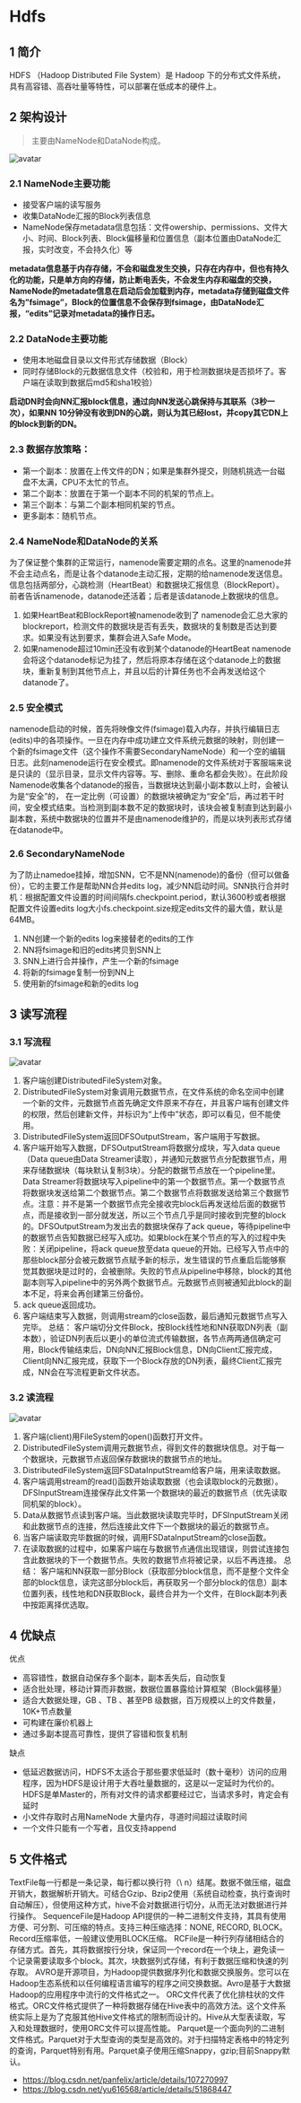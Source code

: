 # Hdfs

## 1 简介
HDFS （Hadoop Distributed File System）是 Hadoop 下的分布式文件系统，具有高容错、高吞吐量等特性，可以部署在低成本的硬件上。

## 2 架构设计
> 主要由NameNode和DataNode构成。

![avatar](hdfs1.png)

### 2.1 NameNode主要功能
- 接受客户端的读写服务
- 收集DataNode汇报的Block列表信息
- NameNode保存metadata信息包括：文件owership、permissions、文件大小、时间、Block列表、Block偏移量和位置信息（副本位置由DataNode汇报，实时改变，不会持久化）等

**metadata信息基于内存存储，不会和磁盘发生交换，只存在内存中，但也有持久化的功能，只是单方向的存储，防止断电丢失，不会发生内存和磁盘的交换，NameNode的metadate信息在启动后会加载到内存，metadata存储到磁盘文件名为”fsimage”，Block的位置信息不会保存到fsimage，由DataNode汇报，“edits”记录对metadata的操作日志。**

### 2.2 DataNode主要功能
- 使用本地磁盘目录以文件形式存储数据（Block）
- 同时存储Block的元数据信息文件（校验和，用于检测数据块是否损坏了。客户端在读取到数据后md5和sha1校验）

**启动DN时会向NN汇报block信息，通过向NN发送心跳保持与其联系（3秒一次），如果NN 10分钟没有收到DN的心跳，则认为其已经lost，并copy其它DN上的block到新的DN。**

### 2.3 数据存放策略：

- 第一个副本：放置在上传文件的DN；如果是集群外提交，则随机挑选一台磁盘不太满，CPU不太忙的节点。
- 第二个副本：放置在于第一个副本不同的机架的节点上。
- 第三个副本：与第二个副本相同机架的节点。
- 更多副本：随机节点。

### 2.4 NameNode和DataNode的关系

为了保证整个集群的正常运行，namenode需要定期的点名。这里的namenode并不会主动点名，而是让各个datanode主动汇报，定期的给namenode发送信息。信息包括两部分，心跳检测（HeartBeat）和数据块汇报信息（BlockReport）。前者告诉namenode，datanode还活着；后者是该datanode上数据块的信息。
1. 如果HeartBeat和BlockReport被namenode收到了
namenode会汇总大家的blockreport，检测文件的数据块是否有丢失，数据块的复制数是否达到要求。如果没有达到要求，集群会进入Safe Mode。
2. 如果namenode超过10min还没有收到某个datanode的HeartBeat
namenode会将这个datanode标记为挂了，然后将原本存储在这个datanode上的数据块，重新复制到其他节点上，并且以后的计算任务也不会再发送给这个datanode了。

### 2.5 安全模式
namenode启动的时候，首先将映像文件(fsimage)载入内存，并执行编辑日志(edits)中的各项操作。一旦在内存中成功建立文件系统元数据的映射，则创建一个新的fsimage文件（这个操作不需要SecondaryNameNode）和一个空的编辑日志。此刻namenode运行在安全模式。即namenode的文件系统对于客服端来说是只读的（显示目录，显示文件内容等。写、删除、重命名都会失败）。在此阶段Namenode收集各个datanode的报告，当数据块达到最小副本数以上时，会被认为是“安全”的， 在一定比例（可设置）的数据块被确定为“安全”后，再过若干时间，安全模式结束。当检测到副本数不足的数据块时，该块会被复制直到达到最小副本数，系统中数据块的位置并不是由namenode维护的，而是以块列表形式存储在datanode中。


### 2.6 SecondaryNameNode
为了防止namedoe挂掉，增加SNN，它不是NN(namenode)的备份（但可以做备份），它的主要工作是帮助NN合并edits log，减少NN启动时间。SNN执行合并时机：根据配置文件设置的时间间隔fs.checkpoint.period，默认3600秒或者根据配置文件设置edits log大小fs.checkpoint.size规定edits文件的最大值，默认是64MB。

1. NN创建一个新的edits log来接替老的edits的工作
2. NN将fsimage和旧的edits拷贝到SNN上
3. SNN上进行合并操作，产生一个新的fsimage
4. 将新的fsimage复制一份到NN上
5. 使用新的fsimage和新的edits log

## 3 读写流程

### 3.1 写流程
![avatar](hdfs2xie.png)
1. 客户端创建DistributedFileSystem对象。
2. DistributedFileSystem对象调用元数据节点，在文件系统的命名空间中创建一个新的文件，元数据节点首先确定文件原来不存在，并且客户端有创建文件的权限，然后创建新文件，并标识为“上传中”状态，即可以看见，但不能使用。
3. DistributedFileSystem返回DFSOutputStream，客户端用于写数据。
4. 客户端开始写入数据，DFSOutputStream将数据分成块，写入data queue（Data queue由Data Streamer读取），并通知元数据节点分配数据节点，用来存储数据块（每块默认复制3块）。分配的数据节点放在一个pipeline里。Data Streamer将数据块写入pipeline中的第一个数据节点。第一个数据节点将数据块发送给第二个数据节点。第二个数据节点将数据发送给第三个数据节点。注意：并不是第一个数据节点完全接收完block后再发送给后面的数据节点，而是接收到一部分就发送，所以三个节点几乎是同时接收到完整的block的。DFSOutputStream为发出去的数据块保存了ack queue，等待pipeline中的数据节点告知数据已经写入成功。如果block在某个节点的写入的过程中失败：关闭pipeline，将ack queue放至data queue的开始。已经写入节点中的那些block部分会被元数据节点赋予新的标示，发生错误的节点重启后能够察觉其数据块是过时的，会被删除。失败的节点从pipeline中移除，block的其他副本则写入pipeline中的另外两个数据节点。元数据节点则被通知此block的副本不足，将来会再创建第三份备份。
5. ack queue返回成功。
6. 客户端结束写入数据，则调用stream的close函数，最后通知元数据节点写入完毕。
总结：
客户端切分文件Block，按Block线性地和NN获取DN列表（副本数），验证DN列表后以更小的单位流式传输数据，各节点两两通信确定可用，Block传输结束后，DN向NN汇报Block信息，DN向Client汇报完成，Client向NN汇报完成，获取下一个Block存放的DN列表，最终Client汇报完成，NN会在写流程更新文件状态。

### 3.2 读流程
![avatar](hdfs3du.png)
1. 客户端(client)用FileSystem的open()函数打开文件。
2. DistributedFileSystem调用元数据节点，得到文件的数据块信息。对于每一个数据块，元数据节点返回保存数据块的数据节点的地址。
3. DistributedFileSystem返回FSDataInputStream给客户端，用来读取数据。
4. 客户端调用stream的read()函数开始读取数据（也会读取block的元数据）。DFSInputStream连接保存此文件第一个数据块的最近的数据节点（优先读取同机架的block）。
5. Data从数据节点读到客户端。当此数据块读取完毕时，DFSInputStream关闭和此数据节点的连接，然后连接此文件下一个数据块的最近的数据节点。
6. 当客户端读取完毕数据的时候，调用FSDataInputStream的close函数。
7. 在读取数据的过程中，如果客户端在与数据节点通信出现错误，则尝试连接包含此数据块的下一个数据节点。失败的数据节点将被记录，以后不再连接。
总结：
客户端和NN获取一部分Block（获取部分block信息，而不是整个文件全部的block信息，读完这部分block后，再获取另一个部分block的信息）副本位置列表，线性地和DN获取Block，最终合并为一个文件，在Block副本列表中按距离择优选取。

## 4 优缺点
优点
- 高容错性，数据自动保存多个副本，副本丢失后，自动恢复
- 适合批处理，移动计算而非数据，数据位置暴露给计算框架（Block偏移量）
- 适合大数据处理，GB 、TB 、甚至PB 级数据，百万规模以上的文件数量，10K+节点数量
- 可构建在廉价机器上
- 通过多副本提高可靠性，提供了容错和恢复机制

缺点
- 低延迟数据访问，HDFS不太适合于那些要求低延时（数十毫秒）访问的应用程序，因为HDFS是设计用于大吞吐量数据的，这是以一定延时为代价的。HDFS是单Master的，所有对文件的请求都要经过它，当请求多时，肯定会有延时
- 小文件存取时占用NameNode 大量内存，寻道时间超过读取时间
- 一个文件只能有一个写者，且仅支持append

## 5 文件格式

TextFile每一行都是一条记录，每行都以换行符（\ n）结尾。数据不做压缩，磁盘开销大，数据解析开销大。可结合Gzip、Bzip2使用（系统自动检查，执行查询时自动解压），但使用这种方式，hive不会对数据进行切分，从而无法对数据进行并行操作。
SequenceFile是Hadoop API提供的一种二进制文件支持，其具有使用方便、可分割、可压缩的特点。支持三种压缩选择：NONE, RECORD, BLOCK。 Record压缩率低，一般建议使用BLOCK压缩。
RCFile是一种行列存储相结合的存储方式。首先，其将数据按行分块，保证同一个record在一个块上，避免读一个记录需要读取多个block。其次，块数据列式存储，有利于数据压缩和快速的列存取。
AVRO是开源项目，为Hadoop提供数据序列化和数据交换服务。您可以在Hadoop生态系统和以任何编程语言编写的程序之间交换数据。Avro是基于大数据Hadoop的应用程序中流行的文件格式之一。
ORC文件代表了优化排柱状的文件格式。ORC文件格式提供了一种将数据存储在Hive表中的高效方法。这个文件系统实际上是为了克服其他Hive文件格式的限制而设计的。Hive从大型表读取，写入和处理数据时，使用ORC文件可以提高性能。
Parquet是一个面向列的二进制文件格式。Parquet对于大型查询的类型是高效的。对于扫描特定表格中的特定列的查询，Parquet特别有用。Parquet桌子使用压缩Snappy，gzip;目前Snappy默认。
- https://blog.csdn.net/panfelix/article/details/107270997
- https://blog.csdn.net/yu616568/article/details/51868447
